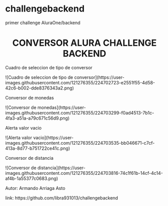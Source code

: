 # challengebackend
primer challenge AluraOne/backend
<h1 align="center"> CONVERSOR ALURA CHALLENGE BACKEND  </h1>
<p></p>
<p>Cuadro de seleccion de tipo de conversor</p>
![Cuadro de seleccion de tipo de conversor](https://user-images.githubusercontent.com/121276355/224702723-e2551f55-4d58-42c6-b002-dde8376343a2.png)
<p>Conversor de monedas</p>
![Conversor de monedas](https://user-images.githubusercontent.com/121276355/224703299-f0ad4513-7b1c-4fa3-a51a-a79c671c56d9.png)
<p>Alerta valor vacio</p>
![Alerta valor vacio](https://user-images.githubusercontent.com/121276355/224703535-bb046671-c7cf-413a-8d77-b751722ce41c.png)
<p>Conversor de distancia</p>
![Conversor de distancia](https://user-images.githubusercontent.com/121276355/224703816-74c1f61b-14cf-4c14-af4b-1a55377c0683.png)
<p>Autor: Armando Arriaga Asto</p>
<p>link: https://github.com/libra931013/challengebackend</p>
